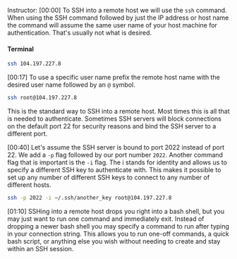 Instructor: [00:00] To SSH into a remote host we will use the `ssh` command. When using the SSH command followed by just the IP address or host name the command will assume the same user name of your host machine for authentication. That's usually not what is desired.

#### Terminal

```bash
ssh 104.197.227.8
```

[00:17] To use a specific user name prefix the remote host name with the desired user name followed by an `@` symbol.

```bash
ssh root@104.197.227.8
```

This is the standard way to SSH into a remote host. Most times this is all that is needed to authenticate. Sometimes SSH servers will block connections on the default port 22 for security reasons and bind the SSH server to a different port.

[00:40] Let's assume the SSH server is bound to port 2022 instead of port 22. We add a `-p` flag followed by our port number `2022`. Another command flag that is important is the `-i` flag. The i stands for identity and allows us to specify a different SSH key to authenticate with. This makes it possible to set up any number of different SSH keys to connect to any number of different hosts.

```bash
ssh -p 2022 -i ~/.ssh/another_key root@104.197.227.8
```

[01:10] SSHing into a remote host drops you right into a bash shell, but you may just want to run one command and immediately exit. Instead of dropping a newer bash shell you may specify a command to run after typing in your connection string. This allows you to run one-off commands, a quick bash script, or anything else you wish without needing to create and stay within an SSH session.
